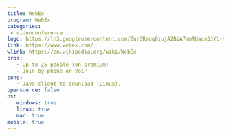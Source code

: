 ```yaml
---
title: WebEx
program: WebEx
categories:
 - videoconference
logo: https://lh3.googleusercontent.com/ZurGRaoq6iujA2BiA7mmRUacn3JYb-H40JkCj57xHE8xbXeEOxnemU8FZq2T8R1-PCMb=w300
link: https://www.webex.com/
wlink: https://en.wikipedia.org/wiki/WebEx
pros:
   - Up to 25 people (on premium)
   - Join by phone or VoIP
cons:
   - Java client to download (Linux).
opensource: false
os:
   windows: true
   linux: true
   mac: true
mobile: true
---
```

